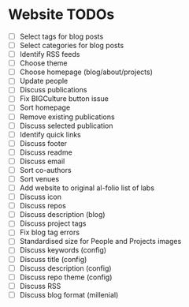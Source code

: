 # Website TODOs

- [ ] Select tags for blog posts
- [ ] Select categories for blog posts
- [ ] Identify RSS feeds
- [ ] Choose theme
- [ ] Choose homepage (blog/about/projects)
- [ ] Update people
- [ ] Discuss publications
- [ ] Fix BIGCulture button issue
- [ ] Sort homepage
- [ ] Remove existing publications
- [ ] Discuss selected publication
- [ ] Identify quick links
- [ ] Discuss footer
- [ ] Discuss readme
- [ ] Discuss email
- [ ] Sort co-authors
- [ ] Sort venues
- [ ] Add website to original al-folio list of labs
- [ ] Discuss icon
- [ ] Discuss repos
- [ ] Discuss description (blog)
- [ ] Discuss project tags
- [ ] Fix blog tag errors
- [ ] Standardised size for People and Projects images
- [ ] Discuss keywords (config)
- [ ] Discuss title (config)
- [ ] Discuss description (config)
- [ ] Discuss repo theme (config)
- [ ] Discuss RSS
- [ ] Discuss blog format (millenial)

